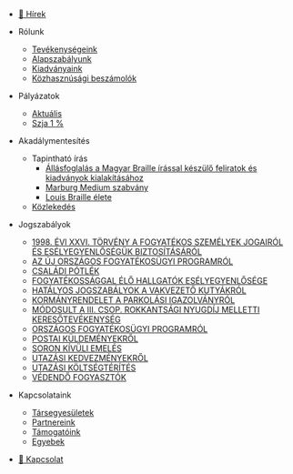 <!-- docs/_sidebar.md -->

  - [📰 Hírek](docs/hirek/hirfolyam.md)
  - Rólunk
    - [Tevékenységeink](docs/rolunk/tevekenysegeink.md)
    - [Alapszabályunk](docs/rolunk/alapszabalyunk.md)
    - [Kiadványaink](docs/rolunk/kiadvanyaink.md)
    - [Közhasznúsági beszámolók](docs/rolunk/beszamolo.md)
  - Pályázatok
    - [Aktuális](docs/palyazatok/aktualis.md)
    - [Szja 1 %](docs/palyazatok/egysza.md)
  - Akadálymentesítés
    - Tapintható írás
      - [Állásfoglalás a Magyar Braille írással készülő feliratok és kiadványok kialakításához](docs/akadalymentesites/allasfoglalas.md)
      - [Marburg Medium szabvány](docs/akadalymentesites/marburg_medium.md)
      - [Louis Braille élete](docs/akadalymentesites/louis_braille.md)
    - [Közlekedés](docs/akadalymentesites/kozlekedes.md)
  - Jogszabályok
    - [1998. ÉVI XXVI. TÖRVÉNY A FOGYATÉKOS SZEMÉLYEK  JOGAIRÓL ÉS ESÉLYEGYENLŐSÉGÜK BIZTOSÍTÁSÁRÓL](ures.md)
    - [AZ ÚJ ORSZÁGOS FOGYATÉKOSÜGYI PROGRAMRÓL](ures.md)
    - [CSALÁDI PÓTLÉK](ures.md)
    - [FOGYATÉKOSSÁGGAL ÉLŐ HALLGATÓK ESÉLYEGYENLŐSÉGE](ures.md)
    - [HATÁLYOS JOGSZABÁLYOK A VAKVEZETŐ KUTYÁKRÓL](ures.md)
    - [KORMÁNYRENDELET A PARKOLÁSI IGAZOLVÁNYRÓL](ures.md)
    - [MÓDOSULT A III. CSOP. ROKKANTSÁGI NYUGDÍJ MELLETTI KERESŐTEVÉKENYSÉG](ures.md)
    - [ORSZÁGOS FOGYATÉKOSÜGYI PROGRAMRÓL](ures.md)
    - [POSTAI KÜLDEMÉNYEKRŐL](ures.md)
    - [SORON KÍVÜLI EMELÉS](ures.md)
    - [UTAZÁSI KEDVEZMÉNYEKRŐL](ures.md)
    - [UTAZÁSI KÖLTSÉGTÉRÍTÉS](ures.md)
    - [VÉDENDŐ FOGYASZTÓK](ures.md)
  - Kapcsolataink
    - [Társegyesületek](docs/kapcsolataink/tarsegyesuletek.md)
    - [Partnereink](docs/kapcsolataink/partnereink.md)
    - [Támogatóink](docs/kapcsolataink/tamogatoink.md)
    - [Egyebek](docs/kapcsolataink/egyebek.md)

  - [📧 Kapcsolat](docs/kapcsolat.md)
